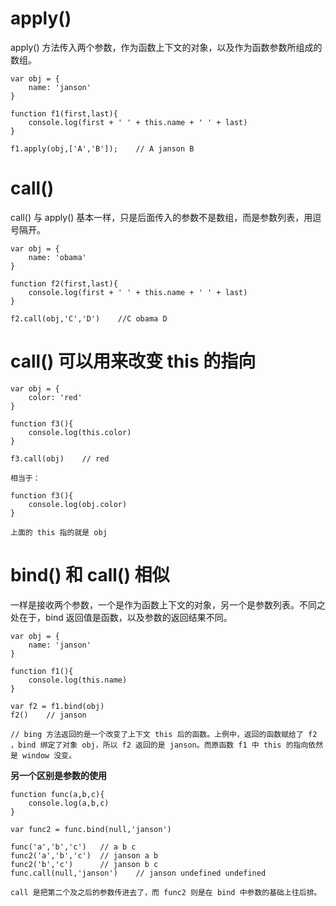 # apply()
apply() 方法传入两个参数，作为函数上下文的对象，以及作为函数参数所组成的数组。
```
var obj = {
	name: 'janson'
}

function f1(first,last){
	console.log(first + ' ' + this.name + ' ' + last)
}

f1.apply(obj,['A','B']);	// A janson B
```

# call()
call() 与 apply() 基本一样，只是后面传入的参数不是数组，而是参数列表，用逗号隔开。
```
var obj = {
	name: 'obama'
}

function f2(first,last){
	console.log(first + ' ' + this.name + ' ' + last)
}

f2.call(obj,'C','D')	//C obama D
```

# call() 可以用来改变 this 的指向
```
var obj = {
	color: 'red'
}

function f3(){
	console.log(this.color)
}

f3.call(obj)	// red

相当于：

function f3(){
	console.log(obj.color)
}

上面的 this 指的就是 obj
```

# bind() 和 call() 相似
一样是接收两个参数，一个是作为函数上下文的对象，另一个是参数列表。不同之处在于，bind 返回值是函数，以及参数的返回结果不同。
```
var obj = {
	name: 'janson'
}

function f1(){
	console.log(this.name)
}

var f2 = f1.bind(obj)
f2()	// janson

// bing 方法返回的是一个改变了上下文 this 后的函数。上例中，返回的函数赋给了 f2 ，bind 绑定了对象 obj，所以 f2 返回的是 janson。而原函数 f1 中 this 的指向依然是 window 没变。
```

**另一个区别是参数的使用**
```
function func(a,b,c){
	console.log(a,b,c)
}

var func2 = func.bind(null,'janson')

func('a','b','c')	// a b c
func2('a','b','c')	// janson a b
func2('b','c')		// janson b c
func.call(null,'janson')	// janson undefined undefined

call 是把第二个及之后的参数传进去了，而 func2 则是在 bind 中参数的基础上往后排。
```
